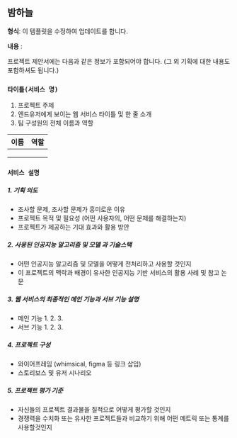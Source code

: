 ## 밤하늘

**형식**: 이 템플릿을 수정하여 업데이트를 합니다.

**내용** :

프로젝트 제안서에는 다음과 같은 정보가 포함되어야 합니다. (그 외 기획에 대한 내용도 포함하셔도 됩니다.)

### **`타이틀(서비스 명)`**

1. 프로젝트 주제
2. 엔드유저에게 보이는 웹 서비스 타이틀 및 한 줄 소개
3. 팀 구성원의 전체 이름과 역할

| 이름 | 역할 |
| ---- | ---- |
|      |      |
|      |      |
|      |      |

### **`서비스 설명`**

##### 1. 기획 의도

- 조사할 문제, 조사할 문제가 흥미로운 이유
- 프로젝트 목적 및 필요성 (어떤 사용자의, 어떤 문제를 해결하는지)
- 프로젝트가 제공하는 기대 효과와 활용 방안

##### 2. 사용된 인공지능 알고리즘 및 모델 과 기술스택

- 어떤 인공지능 알고리즘 및 모델을 어떻게 전처리하고 사용할 것인지
- 이 프로젝트의 맥락과 배경이 유사한 인공지능 기반 서비스의 활용 사례 및 참고 논문

##### 3. 웹 서비스의 최종적인 메인 기능과 서브 기능 설명

- 메인 기능
  1.
  2.
  3.
- 서브 기능
  1.
  2.
  3.

##### 4. 프로젝트 구성

- 와이어프레임 (whimsical, figma 등 링크 삽입)
- 스토리보스 및 유저 시나리오

##### 5. 프로젝트 평가 기준

- 자신들의 프로젝트 결과물을 질적으로 어떻게 평가할 것인지
- 경쟁력을 수치화 또는 유사한 프로젝트들과 비교하기 위해 어떤 메트릭 또는 통계를 사용할것인지
